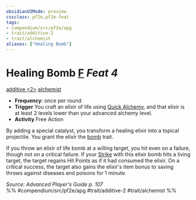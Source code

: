 ```yaml
---
obsidianUIMode: preview
cssclass: pf2e,pf2e-feat
tags:
- compendium/src/pf2e/apg
- trait/additive-2
- trait/alchemist
aliases: ["Healing Bomb"]
---
```

# Healing Bomb  [F](../../rules/core-rulebook/chapter-9-playing-the-game.md#Actions "Free Action") *Feat 4*  
[additive <2>](../../rules/traits/additive.md)  [alchemist](../../rules/traits/alchemist.md)  

- **Frequency**: once per round
- **Trigger** You craft an elixir of life using [Quick Alchemy](../../rules/actions/quick-alchemy.md), and that elixir is at least 2 levels lower than your advanced alchemy level.
- **Activity** Free Action

By adding a special catalyst, you transform a healing elixir into a topical projectile. You grant the elixir the [bomb](../../rules/traits/bomb.md) trait.

If you throw an elixir of life bomb at a willing target, you hit even on a failure, though not on a critical failure. If your [Strike](../../rules/actions/strike.md) with this elixir bomb hits a living target, the target regains Hit Points as if it had consumed the elixir. On a critical success, the target also gains the elixir's item bonus to saving throws against diseases and poisons for 1 minute.

*Source: Advanced Player's Guide p. 107*  
%% #compendium/src/pf2e/apg #trait/additive-2 #trait/alchemist %%